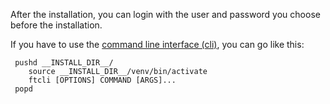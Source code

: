 After the installation, you can login with the user and password you choose before the installation.

If you have to use the [command line interface (cli)](https://samr1.github.io/FitTrackee/cli.html), you can go like this:

```
 pushd __INSTALL_DIR__/
    source __INSTALL_DIR__/venv/bin/activate
    ftcli [OPTIONS] COMMAND [ARGS]...
 popd
```

